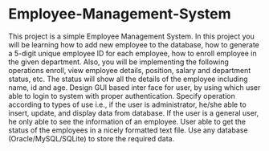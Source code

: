 # Employee-Management-System
This project is a simple Employee Management System. In this project you will be learning how to add new employee to the database, how to generate a 5-digit unique employee ID for each employee, how to enroll employee in the given department. Also, you will be implementing the following operations enroll, view employee details, position, salary and department status, etc. The status will show all the details of the employee including name, id and age.
Design GUI based inter face for user, by using which user able to login to system with proper authentication. Specify operation according to types of use i.e., if the user is administrator, he/she able to insert, update, and display data from database. If the user is a general user, he only able to see the information of an employee. User able to get the status of the employees in a nicely formatted text file. Use any database (Oracle/MySQL/SQLite) to store the required data.
